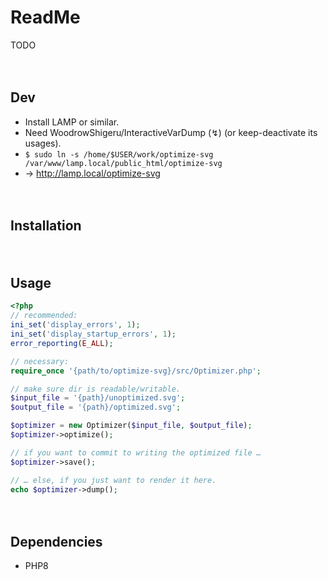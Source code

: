 
# ReadMe

TODO


　​

## Dev

* Install LAMP or similar.
* Need WoodrowShigeru/InteractiveVarDump (↯) (or keep-deactivate its usages).
* `$ sudo ln -s /home/$USER/work/optimize-svg /var/www/lamp.local/public_html/optimize-svg`
* → http://lamp.local/optimize-svg


　​

## Installation


　​

## Usage



```php
<?php
// recommended:
ini_set('display_errors', 1);
ini_set('display_startup_errors', 1);
error_reporting(E_ALL);

// necessary:
require_once '{path/to/optimize-svg}/src/Optimizer.php';

// make sure dir is readable/writable.
$input_file = '{path}/unoptimized.svg';
$output_file = '{path}/optimized.svg';

$optimizer = new Optimizer($input_file, $output_file);
$optimizer->optimize();

// if you want to commit to writing the optimized file …
$optimizer->save();

// … else, if you just want to render it here.
echo $optimizer->dump();
```


　​

## Dependencies

* PHP8


　​

